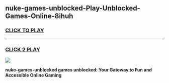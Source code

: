 
## nuke-games-unblocked-Play-Unblocked-Games-Online-8ihuh
<h3>
<a href="https://premium76.site?title=nuke-games-unblocked&ref=25A">CLICK TO PLAY</a></h3>
<hr>

<h3>
<a href="https://premium76.site?title=nuke-games-unblocked&ref=25A">CLICK 2 PLAY</a>
  
</h3>

<a href="https://premium76.site?title=nuke-games-unblocked&ref=25A"><img src="https://clearcache.store/games.png"></a>


**nuke-games-unblocked games unblocked: Your Gateway to Fun and Accessible Online Gaming**
